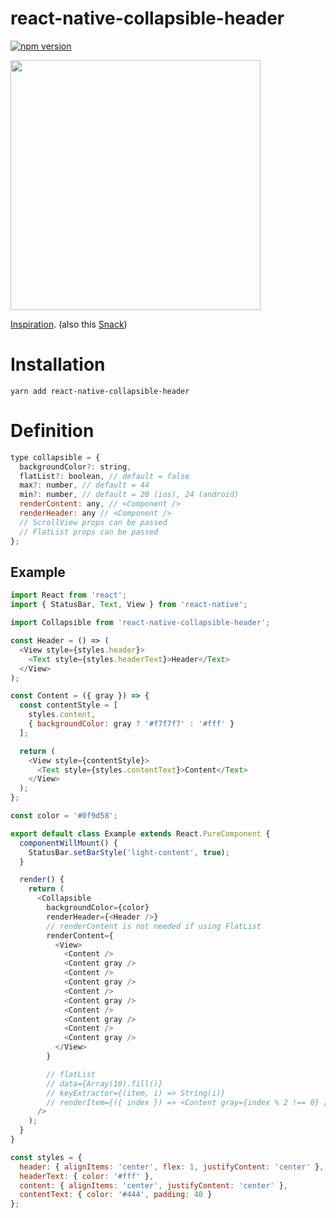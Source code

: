 # react-native-collapsible-header

[![npm version](https://badge.fury.io/js/react-native-collapsible-header.svg)](https://badge.fury.io/js/react-native-collapsible-header)

<img src="https://raw.githubusercontent.com/sonaye/react-native-collapsible-header/master/demo.gif" width="400">

[Inspiration](https://medium.com/appandflow/react-native-collapsible-navbar-e51a049b560a). (also this [Snack](https://snack.expo.io/B1v5RS7ix))

# Installation

`yarn add react-native-collapsible-header`

# Definition

```javascript
type collapsible = {
  backgroundColor?: string,
  flatList?: boolean, // default = false
  max?: number, // default = 44
  min?: number, // default = 20 (ios), 24 (android)
  renderContent: any, // <Component />
  renderHeader: any // <Component />
  // ScrollView props can be passed
  // FlatList props can be passed
};
```

## Example

```javascript
import React from 'react';
import { StatusBar, Text, View } from 'react-native';

import Collapsible from 'react-native-collapsible-header';

const Header = () => (
  <View style={styles.header}>
    <Text style={styles.headerText}>Header</Text>
  </View>
);

const Content = ({ gray }) => {
  const contentStyle = [
    styles.content,
    { backgroundColor: gray ? '#f7f7f7' : '#fff' }
  ];

  return (
    <View style={contentStyle}>
      <Text style={styles.contentText}>Content</Text>
    </View>
  );
};

const color = '#0f9d58';

export default class Example extends React.PureComponent {
  componentWillMount() {
    StatusBar.setBarStyle('light-content', true);
  }

  render() {
    return (
      <Collapsible
        backgroundColor={color}
        renderHeader={<Header />}
        // renderContent is not needed if using FlatList
        renderContent={
          <View>
            <Content />
            <Content gray />
            <Content />
            <Content gray />
            <Content />
            <Content gray />
            <Content />
            <Content gray />
            <Content />
            <Content gray />
          </View>
        }

        // flatList
        // data={Array(10).fill()}
        // keyExtractor={(item, i) => String(i)}
        // renderItem={({ index }) => <Content gray={index % 2 !== 0} />}
      />
    );
  }
}

const styles = {
  header: { alignItems: 'center', flex: 1, justifyContent: 'center' },
  headerText: { color: '#fff' },
  content: { alignItems: 'center', justifyContent: 'center' },
  contentText: { color: '#444', padding: 40 }
};
```
